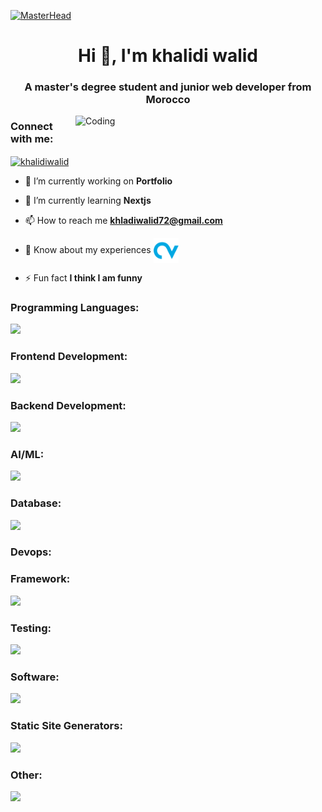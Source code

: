 [![MasterHead](https://media0.giphy.com/media/4rZA5D22301iMgrUNd/giphy.gif?cid=ecf05e4784kej08q9ong5eg846qnx0ur47kcilu89f47hemc&ep=v1_gifs_related&rid=giphy.gif&ct=g)](https://www.linkedin.com/in/walid-khalidi-b114a0264)

<h1 align="center">Hi 👋, I'm khalidi walid</h1>
<h3 align="center">A master's degree student and junior web developer from Morocco</h3>
<img align="right" alt="Coding" width="400" src="https://media3.giphy.com/media/PI3QGKFN6XZUCMMqJm/giphy.gif">

<p align="left">  </p>

<h3 align="left">Connect with me:</h3>
<p align="left">

<a href="www.linkedin.com/in/walid-khalidi-b114a0264" target="_blank"><img align="center" src="https://skillicons.dev/icons?i=linkedin" alt="khalidiwalid" width="40" /></a>
</p>

- 🔭 I’m currently working on **Portfolio** 

- 🌱 I’m currently learning **Nextjs**

- 📫 How to reach me **khladiwalid72@gmail.com**

- 📄 Know about my experiences <a href="https://cvdesignr.com/p/652a7ecc03edc" target="_blank"><img align="center" src="https://github.com/soulaimanedahi/soulaimanedahi/blob/main/icons/cvdesigner.png" alt="soulaimanedahi" width="40" /></a>

- ⚡ Fun fact **I think I am funny**


<h3 align="left">Programming Languages:</h3>
<p align="left">
  <a href="https://skillicons.dev">
    <img src="https://skillicons.dev/icons?i=c,java,js,ts,php,py&perline=10&theme=light" />
  </a>
</p>

<h3 align="left">Frontend Development:</h3>
<p align="left">
  <a href="https://skillicons.dev">
    <img src="https://skillicons.dev/icons?i=html,css,bootstrap,angular,react,next&perline=10&theme=light" />
  </a>
</p>

<h3 align="left">Backend Development:</h3>
<p align="left">
  <a href="https://skillicons.dev">
    <img src="https://skillicons.dev/icons?i=spring,django,node&perline=10&theme=light" />
  </a>
</p>

<h3 align="left">AI/ML:</h3>
<p align="left">
  <a href="https://skillicons.dev">
    <img src="https://skillicons.dev/icons?i=tensorflow&theme=light" />
  </a>
</p>

<h3 align="left">Database:</h3>
<p align="left">
  <a href="https://skillicons.dev">
    <img src="https://skillicons.dev/icons?i=mysql,sqlite,&perline=10&theme=light" />
  </a>
</p>

<h3 align="left">Devops:</h3>
<!--<p align="left">
  <a href="https://skillicons.dev">
    <img src="https://skillicons.dev/icons?i=bash,jenkins,aws,gcp&perline=10&theme=light" />
  </a> -->
</p>

<!--<h3 align="left">Backend as a Service(BaaS):</h3>
<p align="left">
  <a href="https://skillicons.dev">
    <img src="https://skillicons.dev/icons?i=firebase,heroku,vercel&perline=10&theme=light" />
  </a>
</p> -->

<h3 align="left">Framework:</h3>
<p align="left">
  <a href="https://skillicons.dev">
    <img src="https://skillicons.dev/icons?i=django,&perline=10&theme=light" />
  </a>
</p>

<h3 align="left">Testing:</h3>
<p align="left">
  <a href="https://skillicons.dev">
    <img src="https://skillicons.dev/icons?i=jest&theme=light" />
  </a>
</p>

<h3 align="left">Software:</h3>
<p align="left">
  <a href="https://skillicons.dev">
    <img src="https://skillicons.dev/icons?i=ps,postman,vscode,visualstudio,eclipse,idea&perline=10&theme=light" />
  </a>
</p>

<h3 align="left">Static Site Generators:</h3>
<p align="left">
  <a href="https://skillicons.dev">
    <img src="https://skillicons.dev/icons?i=nextjs,gatsby&perline=10&theme=light" />
  </a>
</p>

<h3 align="left">Other:</h3>
<p align="left">
  <a href="https://skillicons.dev">
    <img src="https://skillicons.dev/icons?i=linux,git&perline=10&theme=light" />
  </a>
</p>

 <!-- Github Activities -->
<!-- ## 📈 Github Stats -->
 
<!--<div align="center" style="display: flex; flex-direction: column; align-items: center;">
  
[![Ashutosh's github activity graph](https://github-readme-activity-graph.vercel.app/graph?username=soulaimanedahi&theme=rogue&bg_color=0d1117&border_color=0d1117&hide_border=true&line=18c964&point=403d3d&area=true)](https://github.com/ashutosh00710/github-readme-activity-graph)
    -->
</div>
